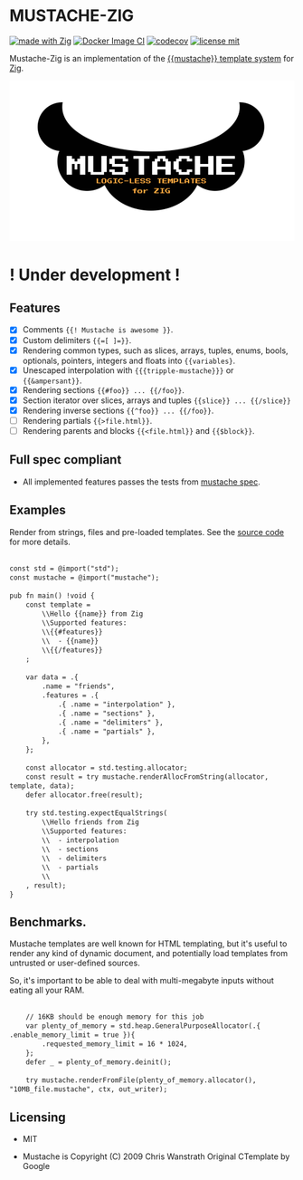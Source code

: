 # MUSTACHE-ZIG
[![made with Zig](https://img.shields.io/badge/made%20with%20%E2%9D%A4%20-Zig-orange)](https://ziglang.org/)
[![Docker Image CI](https://github.com/batiati/mustache-zig/actions/workflows/ci-codecov.yml/badge.svg)](https://github.com/batiati/mustache-zig/actions/workflows/ci-codecov.yml)
[![codecov](https://codecov.io/gh/batiati/mustache-zig/branch/master/graph/badge.svg)](https://codecov.io/gh/batiati/mustache-zig)
[![license mit](https://img.shields.io/github/license/batiati/mustache-zig)](https://github.com/batiati/mustache-zig/blob/master/LICENSE.txt)

Mustache-Zig is an implementation of the [{{mustache}} template system](https://mustache.github.io/) for [Zig](https://ziglang.org/).

![logo](mustache.png)

# ! Under development !

## Features

- [X] Comments `{{! Mustache is awesome }}`.
- [X] Custom delimiters `{{=[ ]=}}`.
- [X] Rendering common types, such as slices, arrays, tuples, enums, bools, optionals, pointers, integers and floats into `{{variables}`.
- [X] Unescaped interpolation with `{{{tripple-mustache}}}` or `{{&ampersant}}`.
- [X] Rendering sections `{{#foo}} ... {{/foo}}`.
- [X] Section iterator over slices, arrays and tuples `{{slice}} ... {{/slice}}`
- [X] Rendering inverse sections `{{^foo}} ... {{/foo}}`.
- [ ] Rendering partials `{{>file.html}}`.
- [ ] Rendering parents and blocks `{{<file.html}}` and `{{$block}}`.

## Full spec compliant

+ All implemented features passes the tests from [mustache spec](https://github.com/mustache/spec).

## Examples

Render from strings, files and pre-loaded templates.
See the [source code](https://github.com/batiati/mustache-zig/blob/master/samples/src/main.zig) for more details.

```Zig

const std = @import("std");
const mustache = @import("mustache");

pub fn main() !void {
    const template =
        \\Hello {{name}} from Zig
        \\Supported features:
        \\{{#features}}
        \\  - {{name}}
        \\{{/features}}
    ;

    var data = .{
        .name = "friends",
        .features = .{
            .{ .name = "interpolation" },
            .{ .name = "sections" },
            .{ .name = "delimiters" },
            .{ .name = "partials" },
        },
    };

    const allocator = std.testing.allocator;
    const result = try mustache.renderAllocFromString(allocator, template, data);
    defer allocator.free(result);

    try std.testing.expectEqualStrings(
        \\Hello friends from Zig
        \\Supported features:
        \\  - interpolation
        \\  - sections
        \\  - delimiters
        \\  - partials
        \\
    , result);
}

```

## Benchmarks.

Mustache templates are well known for HTML templating, but it's useful to render any kind of dynamic document, and potentially load templates from untrusted or user-defined sources.

So, it's important to be able to deal with multi-megabyte inputs without eating all your RAM.

```Zig

    // 16KB should be enough memory for this job
    var plenty_of_memory = std.heap.GeneralPurposeAllocator(.{ .enable_memory_limit = true }){
        .requested_memory_limit = 16 * 1024,
    };
    defer _ = plenty_of_memory.deinit();

    try mustache.renderFromFile(plenty_of_memory.allocator(), "10MB_file.mustache", ctx, out_writer);

```

## Licensing

- MIT

- Mustache is Copyright (C) 2009 Chris Wanstrath
Original CTemplate by Google